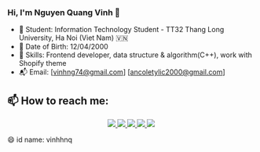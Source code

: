 ### Hi, I'm Nguyen Quang Vinh 👋

- 🔭 Student: Information Technology Student - TT32 Thang Long University, Ha Noi (Viet Nam) 🇻🇳
- 🐼 Date of Birth: 12/04/2000 
- 👀 Skills: Frontend developer, data structure & algorithm(C++), work with Shopify theme
- 📬 Email: [vinhng74@gmail.com] [ancoletylic2000@gmail.com]
## 📫 How to reach me:
  <p align="center">
    <a href="https://www.linkedin.com/in/vinhnguyen2000/" target="Linkedin">
      <img src="https://img.icons8.com/fluent/48/000000/linkedin.png"/>
    </a>
    <a href="https://www.facebook.com/vinhnguyen1204" alt="Facebook">
      <img src="https://img.icons8.com/fluent/48/000000/facebook-new.png" target="_blank" />
    </a> 
    <a href="https://github.com/quagvinhh" alt="Github">
      <img src="https://img.icons8.com/fluent/48/000000/github.png"/>
    </a> 
    <a href = "https://www.instagram.com/nq_vinh_1204/" alt = "Instagram">
      <img src="https://img.icons8.com/color/48/000000/instagram-new--v1.png"/>
    </a>
    <a href = "https://twitter.com/nqvinh2000" alt = "Twitter">
      <img src="https://img.icons8.com/color/48/000000/twitter--v1.png"/>
    </a>
  </p>
😄 id name: vinhhnq
